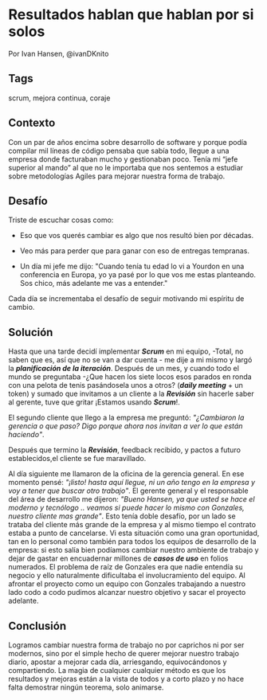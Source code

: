 Resultados hablan que hablan por si solos
====
Por Ivan Hansen, @ivanDKnito

Tags
---
scrum, mejora continua, coraje

Contexto
---
Con un par de años encima sobre desarrollo de software y porque podía compilar mil líneas de código pensaba que sabía todo, llegue a una empresa donde facturaban mucho y gestionaban poco. Tenía mi “jefe superior al mando” al que no le importaba que nos sentemos a estudiar sobre metodologías Agiles para mejorar nuestra forma de trabajo. 

Desafío
---
Triste de escuchar cosas como:

* Eso que vos querés cambiar es algo que nos resultó bien por décadas. 
* Veo más para perder que para ganar con eso de entregas tempranas.

* Un día mi jefe me dijo: "Cuando tenía tu edad lo vi a Yourdon en una conferencia en Europa, yo ya pasé por lo que vos me estas planteando. Sos chico, más adelante me vas a entender."


Cada día se incrementaba el desafío de seguir motivando mi espíritu de cambio. 

Solución
---
Hasta que una tarde decidí implementar **_Scrum_** en mi equipo, -Total, no saben que es, así que no se van a dar cuenta - me dije a mi mismo y largó la **_planificación de la iteración_**.
Después de un mes, y cuando todo el mundo se preguntaba -¿Que hacen los siete locos esos parados en ronda con una pelota de tenis pasándosela unos a otros? (**_daily meeting_** + un token) y sumado que invitamos a un cliente a la **_Revisión_** sin hacerle saber al gerente, tuve que gritar ¡Estamos usando **_Scrum_**!. 

El segundo cliente que llego a la empresa me preguntó: *"¿Cambiaron la gerencia o que paso? Digo porque ahora nos invitan a ver lo que están haciendo"*.

Después que termino la **_Revisión_**, feedback recibido, y pactos a futuro establecidos,el cliente se fue maravillado.

Al día siguiente me llamaron de la oficina de la gerencia general. En ese momento pensé: *"¡listo! hasta aquí llegue, ni un año tengo en la empresa y voy a tener que buscar otro trabajo"*.
El gerente general y el responsable del área de desarrollo me dijeron: *"Bueno Hansen, ya que usted se hace el moderno y tecnólogo .. veamos si puede hacer lo mismo con Gonzales, nuestro cliente mas grande"*.
Esto tenía doble desafío, por un lado se trataba del cliente más grande de la empresa y al mismo tiempo el contrato estaba a punto de cancelarse.
Vi esta situación como una gran oportunidad, tan en lo personal como también para todos los equipos de desarrollo de la empresa: si esto salía bien podíamos cambiar nuestro ambiente de  trabajo y dejar de gastar en encuadernar millones de **_casos de uso_** en folios numerados. 
El problema de raíz de Gonzales era que nadie entendía su negocio y ello naturalmente dificultaba el involucramiento del equipo. Al afrontar el proyecto como un equipo con Gonzales trabajando a nuestro lado codo a codo pudimos alcanzar nuestro objetivo y sacar el proyecto adelante.


Conclusión
-----
Logramos cambiar nuestra forma de trabajo no por caprichos ni por ser modernos, sino por el simple hecho de querer mejorar nuestro trabajo diario, apostar a mejorar cada día, arriesgando, equivocándonos y compartiendo.
La magia de cualquier cualquier método es que los resultados y mejoras están a la vista de todos y a corto plazo y no hace falta demostrar ningún teorema, solo animarse. 